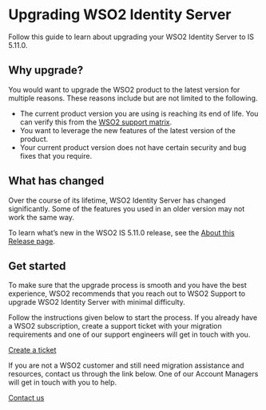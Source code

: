# Upgrading WSO2 Identity Server

Follow this guide to learn about upgrading your WSO2 Identity Server to IS 5.11.0.

## Why upgrade?

You would want to upgrade the WSO2 product to the latest version for multiple reasons. These reasons include but are not limited to the following.

-   The current product version you are using is reaching its end of life. You can verify this from the [WSO2 support matrix](https://wso2.com/products/support-matrix/).
-   You want to leverage the new features of the latest version of the product.
-   Your current product version does not have certain security and bug fixes that you require.

## What has changed

Over the course of its lifetime, WSO2 Identity Server has changed significantly. Some of the features you used in an older version may not work the same way.

To learn what’s new in the WSO2 IS 5.11.0 release, see the [About this Release page](../get-started/about-this-release.md).

## Get started

To make sure that the upgrade process is smooth and you have the best experience, WSO2 recommends that you reach out to WSO2 Support to upgrade WSO2 Identity Server with minimal difficulty.

Follow the instructions given below to start the process.
If you already have a WSO2 subscription, create a support ticket with your migration requirements and one of our support engineers will get in touch with you.

[Create a ticket](https://support.wso2.com/support)

If you are not a WSO2 customer and still need migration assistance and resources, contact us through the link below. One of our Account Managers will get in touch with you to help.

[Contact us](https://wso2.com/contact/)

